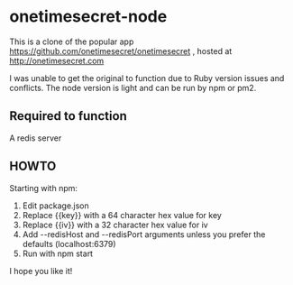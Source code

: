 # onetimesecret-node
This is a clone of the popular app https://github.com/onetimesecret/onetimesecret , hosted at http://onetimesecret.com

I was unable to get the original to function due to Ruby version issues and conflicts. The node version is light and can be run by npm or pm2.

## Required to function
A redis server

## HOWTO
Starting with npm:
1. Edit package.json 
2. Replace {{key}} with a 64 character hex value for key
3. Replace {{iv}} with a 32 character hex value for iv
4. Add --redisHost and --redisPort arguments unless you prefer the defaults (localhost:6379)
5. Run with npm start

I hope you like it!
